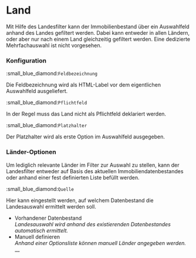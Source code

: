 # Land

Mit Hilfe des Landesfilter kann der Immobilienbestand über ein Auswahlfeld anhand des Landes gefiltert werden. Dabei kann entweder in allen Ländern, oder aber nur nach einem Land gleichzeitig gefiltert werden. Eine dedizierte Mehrfachauswahl ist nicht vorgesehen.

### Konfiguration

&#x20;:small\_blue\_diamond:`Feldbezeichnung`

Die Feldbezeichnung wird als HTML-Label vor dem eigentlichen Auswahlfeld ausgeliefert.

&#x20;:small\_blue\_diamond:`Pflichtfeld`

In der Regel muss das Land nicht als Pflichtfeld deklariert werden.

&#x20;:small\_blue\_diamond:`Platzhalter`

Der Platzhalter wird als erste Option im Auswahlfeld ausgegeben.

### Länder-Optionen

Um lediglich relevante Länder im Filter zur Auswahl zu stellen, kann der Landesfilter entweder auf Basis des aktuellen Immobiliendatenbestandes oder anhand einer fest definierten Liste befüllt werden.

&#x20;:small\_blue\_diamond:`Quelle`

Hier kann eingestellt werden, auf welchem Datenbestand die Landesauswahl ermittelt werden soll.

* Vorhandener Datenbestand\
  _Landesauswahl wird anhand des existierenden Datenbestandes automatisch ermittelt._
* Manuell definieren\
  _Anhand einer Optionsliste können manuell Länder angegeben werden._ \
  __

